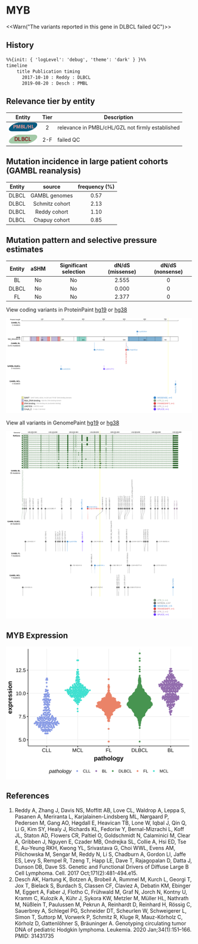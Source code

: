 # MYB

<<Warn("The variants reported in this gene in DLBCL failed QC")>>

## History
```mermaid
%%{init: { 'logLevel': 'debug', 'theme': 'dark' } }%%
timeline
    title Publication timing
      2017-10-10 : Reddy : DLBCL
      2019-08-20 : Desch : PMBL
```

## Relevance tier by entity

|Entity|Tier|Description                              |
|:------:|:----:|-----------------------------------------|
|![PMBL](images/icons/PMBL_tier2.png)|2|relevance in PMBL/cHL/GZL not firmly established|
|![DLBCL](images/icons/DLBCL_tier2.png) |2-F   |failed QC|

## Mutation incidence in large patient cohorts (GAMBL reanalysis)

|Entity|source        |frequency (%)|
|:------:|:--------------:|:-------------:|
|DLBCL |GAMBL genomes |0.57         |
|DLBCL |Schmitz cohort|2.13         |
|DLBCL |Reddy cohort  |1.10         |
|DLBCL |Chapuy cohort |0.85         |

## Mutation pattern and selective pressure estimates

|Entity|aSHM|Significant selection|dN/dS (missense)|dN/dS (nonsense)|
|:------:|:----:|:---------------------:|:----------------:|:----------------:|
|BL    |No  |No                   |2.555           |0               |
|DLBCL |No  |No                   |0.000           |0               |
|FL    |No  |No                   |2.377           |0               |




View coding variants in ProteinPaint [hg19](https://morinlab.github.io/LLMPP/GAMBL/MYB_protein.html)  or [hg38](https://morinlab.github.io/LLMPP/GAMBL/MYB_protein_hg38.html)

![](images/proteinpaint/MYB_NM_001130173.svg)

View all variants in GenomePaint [hg19](https://morinlab.github.io/LLMPP/GAMBL/MYB.html)  or [hg38](https://morinlab.github.io/LLMPP/GAMBL/MYB_hg38.html)

![](images/proteinpaint/MYB.svg)

## MYB Expression
![](images/gene_expression/MYB_by_pathology.svg)
<!-- ORIGIN: reddyGeneticFunctionalDrivers2017 -->
<!-- DLBCL: reddyGeneticFunctionalDrivers2017 -->
<!-- PMBL: deschGenotypingCirculatingTumor2020 -->

## References
1.  Reddy A, Zhang J, Davis NS, Moffitt AB, Love CL, Waldrop A, Leppa S, Pasanen A, Meriranta L, Karjalainen-Lindsberg ML, Nørgaard P, Pedersen M, Gang AO, Høgdall E, Heavican TB, Lone W, Iqbal J, Qin Q, Li G, Kim SY, Healy J, Richards KL, Fedoriw Y, Bernal-Mizrachi L, Koff JL, Staton AD, Flowers CR, Paltiel O, Goldschmidt N, Calaminici M, Clear A, Gribben J, Nguyen E, Czader MB, Ondrejka SL, Collie A, Hsi ED, Tse E, Au-Yeung RKH, Kwong YL, Srivastava G, Choi WWL, Evens AM, Pilichowska M, Sengar M, Reddy N, Li S, Chadburn A, Gordon LI, Jaffe ES, Levy S, Rempel R, Tzeng T, Happ LE, Dave T, Rajagopalan D, Datta J, Dunson DB, Dave SS. Genetic and Functional Drivers of Diffuse Large B Cell Lymphoma. Cell. 2017 Oct;171(2):481-494.e15. 
2.  Desch AK, Hartung K, Botzen A, Brobeil A, Rummel M, Kurch L, Georgi T, Jox T, Bielack S, Burdach S, Classen CF, Claviez A, Debatin KM, Ebinger M, Eggert A, Faber J, Flotho C, Frühwald M, Graf N, Jorch N, Kontny U, Kramm C, Kulozik A, Kühr J, Sykora KW, Metzler M, Müller HL, Nathrath M, Nüßlein T, Paulussen M, Pekrun A, Reinhardt D, Reinhard H, Rössig C, Sauerbrey A, Schlegel PG, Schneider DT, Scheurlen W, Schweigerer L, Simon T, Suttorp M, Vorwerk P, Schmitz R, Kluge R, Mauz-Körholz C, Körholz D, Gattenlöhner S, Bräuninger A. Genotyping circulating tumor DNA of pediatric Hodgkin lymphoma. Leukemia. 2020 Jan;34(1):151–166. PMID: 31431735

